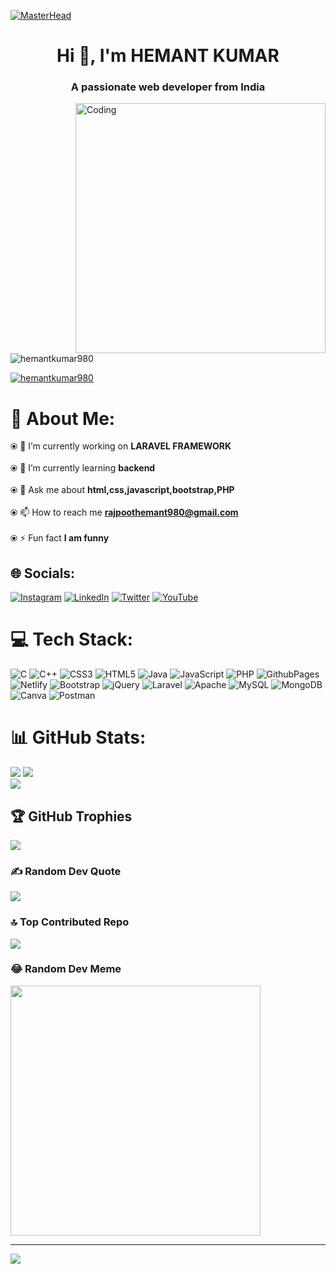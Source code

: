 [![MasterHead](https://www.digitalsolutionservices.com/img/services/web%20development.gif)](https://github.com/hemantkumar980)
<h1 align="center">Hi 👋, I'm HEMANT KUMAR</h1>
<h3 align="center">A passionate web developer from India</h3>
<img align="right" alt="Coding" width="400" src="https://cutt.ly/XN4CUFE" />

<p align="left"> <img src="https://komarev.com/ghpvc/?username=hemantkumar980&label=Profile%20views&color=0e75b6&style=flat" alt="hemantkumar980" /> </p>

<p align="left"> <a href="https://twitter.com/hemantkumar980" target="blank"><img src="https://img.shields.io/twitter/follow/hemantkumar980?logo=twitter&style=for-the-badge" alt="hemantkumar980" /></a> </p>

# 💫 About Me:
⦿ 🔭 I’m currently working on **LARAVEL FRAMEWORK**<br><br> ⦿ 🌱 I’m currently learning **backend**<br><br> ⦿ 💬 Ask me about **html,css,javascript,bootstrap,PHP**<br><br> ⦿ 📫 How to reach me **rajpoothemant980@gmail.com**<br><br> ⦿ ⚡ Fun fact **I am funny**


## 🌐 Socials:
[![Instagram](https://img.shields.io/badge/Instagram-%23E4405F.svg?logo=Instagram&logoColor=white)](https://instagram.com/https://www.instagram.com/official_hemant_rajpoot85/) [![LinkedIn](https://img.shields.io/badge/LinkedIn-%230077B5.svg?logo=linkedin&logoColor=white)](https://linkedin.com/in/https://www.linkedin.com/in/hemantkumar980) [![Twitter](https://img.shields.io/badge/Twitter-%231DA1F2.svg?logo=Twitter&logoColor=white)](https://twitter.com/https://twitter.com/hemantkumar980) [![YouTube](https://img.shields.io/badge/YouTube-%23FF0000.svg?logo=YouTube&logoColor=white)](https://youtube.com/@https://www.youtube.com/@knowledgeadda1920) 

# 💻 Tech Stack:
![C](https://img.shields.io/badge/c-%2300599C.svg?style=plastic&logo=c&logoColor=white) ![C++](https://img.shields.io/badge/c++-%2300599C.svg?style=plastic&logo=c%2B%2B&logoColor=white) ![CSS3](https://img.shields.io/badge/css3-%231572B6.svg?style=plastic&logo=css3&logoColor=white) ![HTML5](https://img.shields.io/badge/html5-%23E34F26.svg?style=plastic&logo=html5&logoColor=white) ![Java](https://img.shields.io/badge/java-%23ED8B00.svg?style=plastic&logo=openjdk&logoColor=white) ![JavaScript](https://img.shields.io/badge/javascript-%23323330.svg?style=plastic&logo=javascript&logoColor=%23F7DF1E) ![PHP](https://img.shields.io/badge/php-%23777BB4.svg?style=plastic&logo=php&logoColor=white) ![GithubPages](https://img.shields.io/badge/github%20pages-121013?style=plastic&logo=github&logoColor=white) ![Netlify](https://img.shields.io/badge/netlify-%23000000.svg?style=plastic&logo=netlify&logoColor=#00C7B7) ![Bootstrap](https://img.shields.io/badge/bootstrap-%238511FA.svg?style=plastic&logo=bootstrap&logoColor=white) ![jQuery](https://img.shields.io/badge/jquery-%230769AD.svg?style=plastic&logo=jquery&logoColor=white) ![Laravel](https://img.shields.io/badge/laravel-%23FF2D20.svg?style=plastic&logo=laravel&logoColor=white) ![Apache](https://img.shields.io/badge/apache-%23D42029.svg?style=plastic&logo=apache&logoColor=white) ![MySQL](https://img.shields.io/badge/mysql-%2300000f.svg?style=plastic&logo=mysql&logoColor=white) ![MongoDB](https://img.shields.io/badge/MongoDB-%234ea94b.svg?style=plastic&logo=mongodb&logoColor=white) ![Canva](https://img.shields.io/badge/Canva-%2300C4CC.svg?style=plastic&logo=Canva&logoColor=white) ![Postman](https://img.shields.io/badge/Postman-FF6C37?style=plastic&logo=postman&logoColor=white)
# 📊 GitHub Stats:
![](https://github-readme-stats.vercel.app/api/top-langs/?username=hemantkumar980&theme=default&hide_border=false&include_all_commits=false&count_private=false&layout=compact)
![](https://github-readme-stats.vercel.app/api?username=hemantkumar980&theme=default&hide_border=false&include_all_commits=false&count_private=false)<br/>
![](https://github-readme-streak-stats.herokuapp.com/?user=hemantkumar980&theme=default&hide_border=false)<br/>

## 🏆 GitHub Trophies
![](https://github-profile-trophy.vercel.app/?username=hemantkumar980&theme=dark&no-frame=false&no-bg=false&margin-w=4)

### ✍️ Random Dev Quote
![](https://quotes-github-readme.vercel.app/api?type=horizontal&theme=gruvbox)

### 🔝 Top Contributed Repo
![](https://github-contributor-stats.vercel.app/api?username=hemantkumar980&limit=5&theme=flat&combine_all_yearly_contributions=true)

### 😂 Random Dev Meme
<img src='https://randommeme-five.vercel.app/' style="height: 400px;"/>

---
[![](https://visitcount.itsvg.in/api?id=hemantkumar980&icon=3&color=0)](https://visitcount.itsvg.in)

<!-- Proudly created with GPRM ( https://gprm.itsvg.in ) -->
